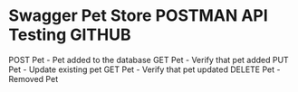 # Swagger Pet Store POSTMAN API Testing GITHUB
POST Pet      - Pet added to the database
GET Pet       - Verify that pet added
PUT Pet       - Update existing pet
GET Pet       - Verify that pet updated
DELETE Pet    - Removed Pet 
